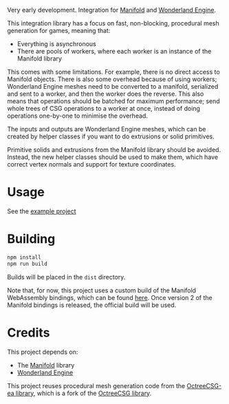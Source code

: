 Very early development. Integration for
[Manifold](https://github.com/elalish/manifold/) and
[Wonderland Engine](https://wonderlandengine.com/).

This integration library has a focus on fast, non-blocking, procedural mesh
generation for games, meaning that:
- Everything is asynchronous
- There are pools of workers, where each worker is an instance of the Manifold library

This comes with some limitations. For example, there is no direct access to
Manifold objects. There is also some overhead because of using workers;
Wonderland Engine meshes need to be converted to a manifold, serialized and sent
to a worker, and then the worker does the reverse. This also means that
operations should be batched for maximum performance; send whole trees of CSG
operations to a worker at once, instead of doing operations one-by-one to
minimise the overhead.

The inputs and outputs are Wonderland Engine meshes, which can be created by
helper classes if you want to do extrusions or solid primitives.

Primitive solids and extrusions from the Manifold library should be avoided.
Instead, the new helper classes should be used to make them, which have correct
vertex normals and support for texture coordinates.

# Usage

See the [example project](https://github.com/playkostudios/manifold-wle-example)

# Building

```sh
npm install
npm run build
```

Builds will be placed in the `dist` directory.

Note that, for now, this project uses a custom build of the Manifold WebAssembly
bindings, which can be found
[here](https://github.com/playkostudios/manifold/tree/package). Once version 2
of the Manifold bindings is released, the official build will be used.

# Credits

This project depends on:
- The [Manifold](https://github.com/elalish/manifold/) library
- [Wonderland Engine](https://wonderlandengine.com/)

This project reuses procedural mesh generation code from the
[OctreeCSG-ea library](https://github.com/playkostudios/OctreeCSG-ea), which is
a fork of the [OctreeCSG library](https://github.com/giladdarshan/OctreeCSG).
